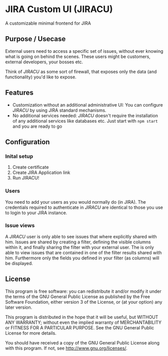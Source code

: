 # JIRA Custom UI (JIRACU)
A customizable minimal frontend for JIRA

## Purpose / Usecase
External users need to access a specific set of issues, without ever knowing what is going on behind the scenes. These users might be customers, external developers, your bosses etc.

Think of _JIRACU_ as some sort of firewall, that exposes only the data (and functionality) you'd like to expose.

## Features
- Customization without an additional administrative UI: You can configure _JIRACU_ by using JIRA standard mechanisms.
- No additional services needed: _JIRACU_ doesn't require the installation of any additional services like databases etc. Just start with `npm start` and you are ready to go

## Configuration
### Inital setup

1. Create certificate
2. Create JIRA Application link
3. Run JIRACU!

### Users

You need to add your users as you would normally do (in JIRA). The credentials required to authenticate in _JIRACU_ are identical to those you use to login to your JIRA instance.

### Issue views
A _JIRACU_ user is only able to see issues that where explicitly shared with him. Issues are shared by creating a filter, defining the visible columns within it, and finally sharing the filter with your external user. The is only able to view issues that are contained in one of the filter results shared with him. Furthermore only the fields you defined in your filter (as columns) will be displayed.

## License
This program is free software: you can redistribute it and/or modify
it under the terms of the GNU General Public License as published by
the Free Software Foundation, either version 3 of the License, or
(at your option) any later version.

This program is distributed in the hope that it will be useful,
but WITHOUT ANY WARRANTY; without even the implied warranty of
MERCHANTABILITY or FITNESS FOR A PARTICULAR PURPOSE.  See the
GNU General Public License for more details.

You should have received a copy of the GNU General Public License
along with this program.  If not, see <http://www.gnu.org/licenses/>.
